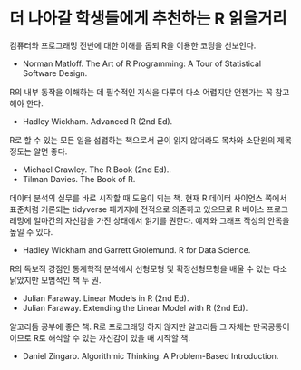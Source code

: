 
# 더 나아갈 학생들에게 추천하는 R 읽을거리


컴퓨터와 프로그래밍 전반에 대한 이해를 돕되 R을 이용한 코딩을 선보인다.

* Norman Matloff. The Art of R Programming: A Tour of Statistical Software Design.


R의 내부 동작을 이해하는 데 필수적인 지식을 다루며 다소 어렵지만 언젠가는 꼭 참고해야 한다.

* Hadley Wickham. Advanced R (2nd Ed).

R로 할 수 있는 모든 일을 섭렵하는 책으로서 굳이 읽지 않더라도 목차와 소단원의 제목 정도는 알면 좋다.

* Michael Crawley. The R Book (2nd Ed)..
* Tilman Davies. The Book of R.


데이터 분석의 실무를 바로 시작할 때 도움이 되는 책. 현재 R 데이터 사이언스 쪽에서 표준처럼 거론되는 tidyverse 패키지에 전적으로 의존하고 있으므로 R 베이스 프로그래밍에 얼마간의 자신감을 가진 상태에서 읽기를 권한다. 예제와 그래프 작성의 안목을 높일 수 있다.

* Hadley Wickham and Garrett Grolemund. R for Data Science.


R의 독보적 강점인 통계학적 분석에서 선형모형 및 확장선형모형을 배울 수 있는 다소 낡았지만 모범적인 책 두 권.

* Julian Faraway. Linear Models in R (2nd Ed).
* Julian Faraway. Extending the Linear Model with R (2nd Ed).


알고리듬 공부에 좋은 책. R로 프로그래밍 하지 않지만 알고리듬 그 자체는 만국공통어이므로 R로 해석할 수 있는 자신감이 있을 때 시작할 책.

* Daniel Zingaro. Algorithmic Thinking: A Problem-Based Introduction.



